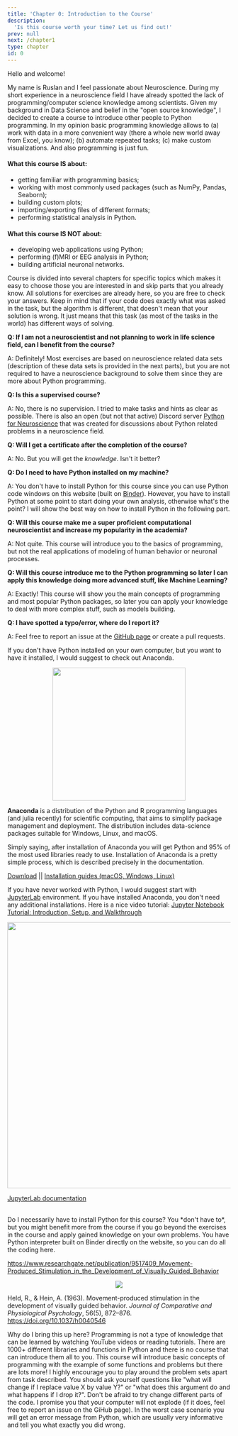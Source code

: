 ```yaml
---
title: 'Chapter 0: Introduction to the Course'
description:
  'Is this course worth your time? Let us find out!'
prev: null
next: /chapter1
type: chapter
id: 0
---
```


<exercise id="1" title="Quick introduction">

Hello and welcome!

My name is Ruslan and I feel passionate about Neuroscience. During my short experience in a neuroscience field I have already spotted the lack of programming/computer science knowledge among scientists. Given my background in Data Science and belief in the "open source knowledge", I decided to create a course to introduce other people to Python programming. In my opinion basic programming knowledge allows to (a) work with data in a more convenient way (there a whole new world away from Excel, you know); (b) automate repeated tasks; (c) make custom visualizations. And also programming is just fun.

#### What this course IS about:

- getting familiar with programming basics;
- working with most commonly used packages (such as NumPy, Pandas, Seaborn);
- building custom plots;
- importing/exporting files of different formats;
- performing statistical analysis in Python.

#### What this course IS NOT about:

- developing web applications using Python;
- performing (f)MRI or EEG analysis in Python;
- building artificial neuronal networks.

Course is divided into several chapters for specific topics which makes it easy to choose those you are interested in and skip parts that you already know. All solutions for exercises are already here, so you are free to check your answers. Keep in mind that if your code does exactly what was asked in the task, but the algorithm is different, that doesn't mean that your solution is wrong. It just means that this task (as most of the tasks in the world) has different ways of solving.

</exercise>

<exercise id="2" title="Q&A">

**Q: If I am not a neuroscientist and not planning to work in life science field, can I benefit from the course?**

A: Definitely! Most exercises are based on neuroscience related data sets (description of these data sets is provided in the next parts), but you are not required to have a neuroscience background to solve them since they are more about Python programming.

**Q: Is this a supervised course?**

A: No, there is no supervision. I tried to make tasks and hints as clear as possible. There is also an open (but not that active) Discord server [Python for Neuroscience](https://discord.gg/yUq9sfHHDb) that was created for discussions about Python related problems in a neuroscience field.

**Q: Will I get a certificate after the completion of the course?**

A: No. But you will get the *knowledge*. Isn't it better?

**Q: Do I need to have Python installed on my machine?**

A: You don't have to install Python for this course since you can use Python code windows on this website (built on [Binder](https://mybinder.org/)). However, you have to install Python at some point to start doing your own analysis, otherwise what's the point? I will show the best way on how to install Python in the following part.

**Q: Will this course make me a super proficient computational neuroscientist and increase my popularity in the academia?**

A: Not quite. This course will introduce you to the basics of programming, but not the real applications of modeling of human behavior or neuronal processes.

**Q: Will this course introduce me to the Python programming so later I can apply this knowledge doing more advanced stuff, like Machine Learning?**

A: Exactly! This course will show you the main concepts of programming and most popular Python packages, so later you can apply your knowledge to deal with more complex stuff, such as models building.

**Q: I have spotted a typo/error, where do I report it?**

A: Feel free to report an issue at the [GitHub page](https://github.com/ruslan-kl/py-for-neuro) or create a pull requests.

</exercise>

<exercise id="3" title="Data sets used" type="slides">

<slides source="chapter0_02_data">
</slides>

</exercise>

<exercise id="4" title="Python installation">

If you don't have Python installed on your own computer, but you want to have it installed, I would suggest to check out Anaconda.

<center><img src="https://upload.wikimedia.org/wikipedia/en/c/cd/Anaconda_Logo.png" width="300"></img></center>

**Anaconda** is a distribution of the Python and R programming languages (and julia recently) for scientific computing, that aims to simplify package management and deployment. The distribution includes data-science packages suitable for Windows, Linux, and macOS.

Simply saying, after installation of Anaconda you will get Python and 95% of the most used libraries ready to use. Installation of Anaconda is a pretty simple process, which is described precisely in the documentation.

[Download](https://www.anaconda.com/products/individual) || [Installation guides (macOS, Windows, Linux)](https://docs.anaconda.com/anaconda/install/)

If you have never worked with Python, I would suggest start with [JupyterLab](https://jupyter.org/) environment. If you have installed Anaconda, you don't need any additional installations. Here is a nice video tutorial: [Jupyter Notebook Tutorial: Introduction, Setup, and Walkthrough](https://www.youtube.com/watch?v=HW29067qVWk)

<center><img src="https://jupyterlab.readthedocs.io/en/stable/_images/jupyterlab.png" width="600"></img></center>

[JupyterLab documentation](https://jupyterlab.readthedocs.io/en/stable/)

<br>
Do I necessarily have to install Python for this course?

<choice id="1">
<opt text="Yes">
You *don't have to*, but you might benefit more from the course if you go beyond the exercises in the course and apply gained knowledge on your own problems.
</opt>

<opt text="No" correct="true">
You have Python interpreter built on Binder directly on the website, so you can do all the coding here.
</opt>
</choice>

</exercise>

<exercise id="5" title="A little bit of motivation (not finished)">

https://www.researchgate.net/publication/9517409_Movement-Produced_Stimulation_in_the_Development_of_Visually_Guided_Behavior

<center><img src="cats.png"></img></center>

Held, R., & Hein, A. (1963). Movement-produced stimulation in the development of visually guided behavior. *Journal of Comparative and Physiological Psychology*, 56(5), 872–876. https://doi.org/10.1037/h0040546

Why do I bring this up here? Programming is not a type of knowledge that can be learned by watching YouTube videos or reading tutorials. There are 1000+ different libraries and functions in Python and there is no course that can introduce them all to you. This course will introduce basic concepts of programming with the example of some functions and problems but there are lots more! I highly encourage you to play around the problem sets apart from task described. You should ask yourself questions like "what will change if I replace value X by value Y?" or "what does this argument do and what happens if I drop it?". Don't be afraid to try change different parts of the code. I promise you that your computer will not explode (if it does, feel free to report an issue on the GiHub page). In the worst case scenario you will get an error message from Python, which are usually very informative and tell you what exactly you did wrong.

</exercise>

<exercise id="6" title="Acknowledgments">
</exercise>
